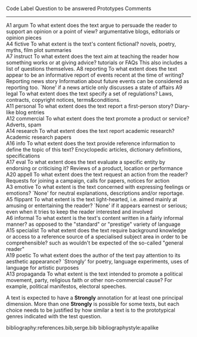   Code   Label        Question to be answered                                                                                                                                  Prototypes                                                                                                 Comments
  ------ ------------ -------------------------------------------------------------------------------------------------------------------------------------------------------- ---------------------------------------------------------------------------------------------------------- ----------------------------------------------------------------------------------------------------------------------------------
  A1     argum        To what extent does the text argue to persuade the reader to support an opinion or a point of view?                                                      argumentative blogs, editorials or opinion pieces                                                          
  A4     fictive      To what extent is the text\'s content fictional?                                                                                                         novels, poetry, myths, film plot summaries                                                                 
  A7     instruct     To what extent does the text aim at teaching the reader how something works or at giving advice?                                                         tutorials or FAQs                                                                                          This also includes a list of questions themselves.
  A8     reporting    To what extent does the text appear to be an informative report of events recent at the time of writing?                                                 Reporting news story                                                                                       Information about future events can be considered as reporting too. \`None\' if a news article only discusses a state of affairs
  A9     legal        To what extent does the text specify a set of regulations?                                                                                               Laws, contracts, copyright notices, terms&conditions.                                                      
  A11    personal     To what extent does the text report a first-person story?                                                                                                Diary-like blog entries                                                                                    
  A12    commercial   To what extent does the text promote a product or service?                                                                                               Adverts, spam                                                                                              
  A14    research     To what extent does the text report academic research?                                                                                                   Academic research papers                                                                                   
  A16    info         To what extent does the text provide reference information to define the topic of this text?                                                             Encyclopedic articles, dictionary definitions, specifications                                              
  A17    eval         To what extent does the text evaluate a specific entity by endorsing or criticising it?                                                                  Reviews of a product, location or performance                                                              
  A20    appell       To what extent does the text request an action from the reader?                                                                                          Requests for joining a campaign, calls for papers, notices for action                                      
  A3     emotive      To what extent is the text concerned with expressing feelings or emotions?                                                                               \`None\' for neutral explanations, descriptions and/or reportage.                                          
  A5     flippant     To what extent is the text light-hearted, i.e. aimed mainly at amusing or entertaining the reader?                                                       \`None\' if it appears earnest or serious; even when it tries to keep the reader interested and involved   
  A6     informal     To what extent is the text\'s content written in a fairly informal manner?                                                                               as opposed to the \"standard\" or \"prestige\" variety of language                                         
  A15    specialist   To what extent does the text require background knowledge or access to a reference source of a specialised subject area in order to be comprehensible?   such as wouldn\'t be expected of the so-called \"general reader\"                                          
  A19    poetic       To what extent does the author of the text pay attention to its aesthetic appearance?                                                                    \`Strongly\' for poetry, language experiments, uses of language for artistic purposes                      
  A13    propaganda   To what extent is the text intended to promote a political movement, party, religious faith or other non-commercial cause?                               For example, political manifestos, electoral speeches.                                                     

A text is expected to have a **Strongly** annotation for at least one
principal dimension. More than one **Strongly** is possible for some
texts, but each choice needs to be justified by how similar a text is to
the prototypical genres indicated with the test question.

bibliography:references.bib,serge.bib bibliographystyle:apalike
